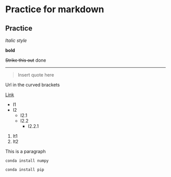 # Practice for markdown

## Practice

_Italic style_ 

__bold__

<!-- strikethrough-->

~~Strike this out~~ done


---
<!-- Horizontal line-->

<!-- Blockquote-->

> Insert quote here

<!--Links-->
Url in the curved brackets

[Link](https://github.com/Achintya99/Testgithub)

<!--lists-->
<!-- unordered-->

- I1
- I2
  - I2.1
  - I2.2
    - I2.2.1
 1. It1
 2. It2


<!--Inline code-->
<p> This is a paragraph</p>

<!--codeblocks-->

```
conda install numpy

conda install pip
```


